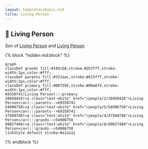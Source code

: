```yaml
---
layout: templates/basic.njk
title: Living Person
---
```

## 🔵 Living Person

Son of [Living Person](/people/5/54906750) and [Living Person](/people/2/28950416)

{% block "hidden md:block" %}
```mermaid
graph
classDef grands fill:#193cb8,stroke:#2b7fff,stroke-width:1px,color:#fff;
classDef parents fill:#372aac,stroke:#615fff,stroke-width:1px,color:#fff;
classDef primary fill:#007595,stroke:#00a6f4,stroke-width:1px,color:#fff;
69350741(Living Person):::primary
28950416(<a class="text-white" href="/people/2/28950416">Living Person</a>):::parents-->69350741
54906750(<a class="text-white" href="/people/5/54906750">Living Person</a>):::parents-->69350741
47560746(<a class="text-white" href="/people/4/47560746">Living Person</a>):::grands-->54906750
89027494(<a class="text-white" href="/people/8/89027494">Living Person</a>):::grands-->54906750
linkStyle default stroke:#a1a1a1
```
{% endblock %}
